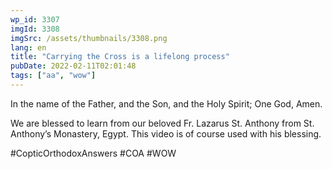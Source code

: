 ```yaml
---
wp_id: 3307
imgId: 3308
imgSrc: /assets/thumbnails/3308.png
lang: en
title: "Carrying the Cross is a lifelong process"
pubDate: 2022-02-11T02:01:48
tags: ["aa", "wow"]
---
```

<!-- page: 6 -->

<p>In the name of the Father, and the Son, and the Holy Spirit; One God, Amen.</p>
<p>We are blessed to learn from our beloved Fr. Lazarus St. Anthony from St. Anthony&#8217;s Monastery, Egypt. This video is of course used with his blessing.</p>
<p>#CopticOrthodoxAnswers #COA #WOW</p>
